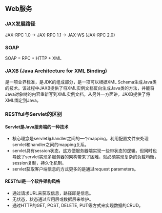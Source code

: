 ## Web服务

### JAX发展路径
JAX-RPC 1.0 -> JAX-RPC 1.1 -> JAX-WS (JAX-RPC 2.0)

### SOAP
SOAP = RPC + HTTP + XML

### JAXB (Java Architecture for XML Binding)
是一项业界标准，是JDK的组成部分，是一项可以根据XML Schema生成Java类的技术。该过程中JAXB提供了将XML实例文档反向生成Java类的方法，并能将Java对象树的内容重新写到XML实例文档。从另外一方面讲，JAXB提供了将XML绑定到Java。

### RESTful与Servlet的区别
#### Servlet是Java服务端的一种技术
* 核心理念是servlet与handler之间的一个mapping，利用配置文件来处理servlet和handler之间的mapping关系。
* servlet具有session状态，这方便服务器端实现一些带状态的逻辑。但同时也导致了servlet实现多服务器的架构带来了困难，就必须实现复杂的负载均衡，session复制，持久化机制。
* servlet获取客户端信息的方式更多的是通过request parameters。

#### RESTful是一个软件架构风格
* 通过请求URL来获取信息，路径即是信息。
* 无状态，状态通过应用层或数据层来维护。
* 通过HTTP的GET, POST, DELETE, PUT等方式来实现数据的CRUD。
